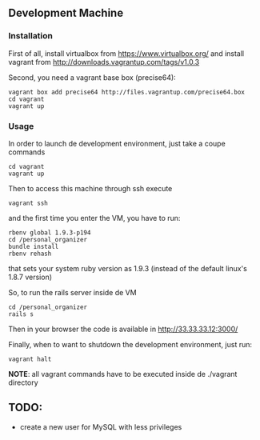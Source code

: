 ## Development Machine

### Installation

First of all, install virtualbox from https://www.virtualbox.org/ and install vagrant from http://downloads.vagrantup.com/tags/v1.0.3

Second, you need a vagrant base box (precise64):

```
vagrant box add precise64 http://files.vagrantup.com/precise64.box
cd vagrant
vagrant up
```

### Usage

In order to launch de development environment, just take a coupe commands

```
cd vagrant
vagrant up
```

Then to access this machine through ssh execute

```
vagrant ssh
```

and the first time you enter the VM, you have to run:

```
rbenv global 1.9.3-p194
cd /personal_organizer
bundle install
rbenv rehash
```
that sets your system ruby version as 1.9.3 (instead of the default linux's 1.8.7 version)

So, to run the rails server inside de VM

```
cd /personal_organizer
rails s
```
Then in your browser the code is available in http://33.33.33.12:3000/

Finally, when to want to shutdown the development environment, just run:

```
vagrant halt
```

**NOTE**: all vagrant commands have to be executed inside de ./vagrant directory

## TODO:

* create a new user for MySQL with less privileges